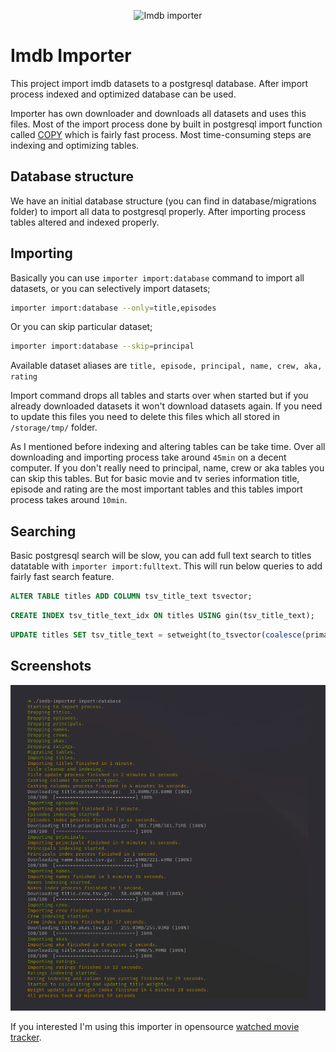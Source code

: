 <p align="center">
    <img title="Imdb importer" src="https://banners.beyondco.de/Imdb%20Importer.png?theme=light&packageManager=composer+require&packageName=xuma%2Fimdb-importer&pattern=architect&style=style_2&description=Download+and+import+imdb+database&md=1&showWatermark=0&fontSize=100px&images=code" />
</p>

# Imdb Importer

This project import imdb datasets to a postgresql database. After import process indexed and optimized database can be used.

Importer has own downloader and downloads all datasets and uses this files. Most of the import process done by built in postgresql import function called [COPY](https://www.postgresql.org/docs/9.2/sql-copy.html) which is fairly fast process. Most time-consuming steps are indexing and optimizing tables.

## Database structure

We have an initial database structure (you can find in database/migrations folder) to import all data to postgresql properly. After importing process tables altered and indexed properly.

## Importing

Basically you can use `importer import:database` command to import all datasets, or you can selectively import datasets;

```bash
importer import:database --only=title,episodes
```

Or you can skip particular dataset;

```bash
importer import:database --skip=principal
```

Available dataset aliases are `title, episode, principal, name, crew, aka, rating`

Import command drops all tables and starts over when started but if you already downloaded datasets it won't download datasets again. If you need to update this files you need to delete this files which all stored in `/storage/tmp/` folder.

As I mentioned before indexing and altering tables can be take time. Over all downloading and importing process take around `45min` on a decent computer. If you don't really need to principal, name, crew or aka tables you can skip this tables. But for basic movie and tv series information title, episode and rating are the most important tables and this tables import process takes around `10min`.

## Searching

Basic postgresql search will be slow, you can add full text search to titles datatable with `importer import:fulltext`. This will run below queries to add fairly fast search feature.

```sql
ALTER TABLE titles ADD COLUMN tsv_title_text tsvector;
```


```sql
CREATE INDEX tsv_title_text_idx ON titles USING gin(tsv_title_text);
```

```sql
UPDATE titles SET tsv_title_text = setweight(to_tsvector(coalesce(primary_title,'')), 'A') || setweight(to_tsvector(coalesce(original_title,'')), 'B');
```

## Screenshots

![plot](./docs/screenshot.png)

If you interested I'm using this importer in opensource [watched movie tracker](https://github.com/hakanersu/iwatched).
